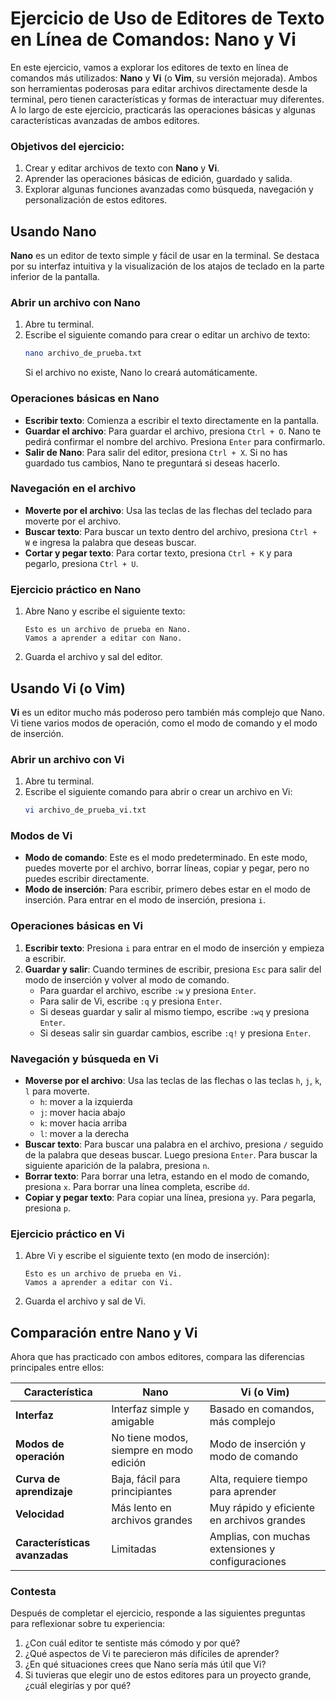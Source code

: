 # **Ejercicio de Uso de Editores de Texto en Línea de Comandos: Nano y Vi**

En este ejercicio, vamos a explorar los editores de texto en línea de comandos más utilizados: **Nano** y **Vi** (o **Vim**, su versión mejorada). Ambos son herramientas poderosas para editar archivos directamente desde la terminal, pero tienen características y formas de interactuar muy diferentes. A lo largo de este ejercicio, practicarás las operaciones básicas y algunas características avanzadas de ambos editores.

### **Objetivos del ejercicio:**
1. Crear y editar archivos de texto con **Nano** y **Vi**.
2. Aprender las operaciones básicas de edición, guardado y salida.
3. Explorar algunas funciones avanzadas como búsqueda, navegación y personalización de estos editores.

## **Usando Nano**

**Nano** es un editor de texto simple y fácil de usar en la terminal. Se destaca por su interfaz intuitiva y la visualización de los atajos de teclado en la parte inferior de la pantalla.

### **Abrir un archivo con Nano**
1. Abre tu terminal.
2. Escribe el siguiente comando para crear o editar un archivo de texto:
   ```bash
   nano archivo_de_prueba.txt
   ```
   Si el archivo no existe, Nano lo creará automáticamente.

### **Operaciones básicas en Nano**
- **Escribir texto**: Comienza a escribir el texto directamente en la pantalla.
- **Guardar el archivo**: Para guardar el archivo, presiona `Ctrl + O`. Nano te pedirá confirmar el nombre del archivo. Presiona `Enter` para confirmarlo.
- **Salir de Nano**: Para salir del editor, presiona `Ctrl + X`. Si no has guardado tus cambios, Nano te preguntará si deseas hacerlo.

### **Navegación en el archivo**
- **Moverte por el archivo**: Usa las teclas de las flechas del teclado para moverte por el archivo.
- **Buscar texto**: Para buscar un texto dentro del archivo, presiona `Ctrl + W` e ingresa la palabra que deseas buscar.
- **Cortar y pegar texto**: Para cortar texto, presiona `Ctrl + K` y para pegarlo, presiona `Ctrl + U`.

### **Ejercicio práctico en Nano**
1. Abre Nano y escribe el siguiente texto:
   ```text
   Esto es un archivo de prueba en Nano.
   Vamos a aprender a editar con Nano.
   ```
2. Guarda el archivo y sal del editor.

## **Usando Vi (o Vim)**

**Vi** es un editor mucho más poderoso pero también más complejo que Nano. Vi tiene varios modos de operación, como el modo de comando y el modo de inserción.

### **Abrir un archivo con Vi**
1. Abre tu terminal.
2. Escribe el siguiente comando para abrir o crear un archivo en Vi:
   ```bash
   vi archivo_de_prueba_vi.txt
   ```

### **Modos de Vi**
- **Modo de comando**: Este es el modo predeterminado. En este modo, puedes moverte por el archivo, borrar líneas, copiar y pegar, pero no puedes escribir directamente.
- **Modo de inserción**: Para escribir, primero debes estar en el modo de inserción. Para entrar en el modo de inserción, presiona `i`.

### **Operaciones básicas en Vi**
1. **Escribir texto**: Presiona `i` para entrar en el modo de inserción y empieza a escribir.
2. **Guardar y salir**: Cuando termines de escribir, presiona `Esc` para salir del modo de inserción y volver al modo de comando.
   - Para guardar el archivo, escribe `:w` y presiona `Enter`.
   - Para salir de Vi, escribe `:q` y presiona `Enter`.
   - Si deseas guardar y salir al mismo tiempo, escribe `:wq` y presiona `Enter`.
   - Si deseas salir sin guardar cambios, escribe `:q!` y presiona `Enter`.

### **Navegación y búsqueda en Vi**
- **Moverse por el archivo**: Usa las teclas de las flechas o las teclas `h`, `j`, `k`, `l` para moverte.
   - `h`: mover a la izquierda
   - `j`: mover hacia abajo
   - `k`: mover hacia arriba
   - `l`: mover a la derecha
- **Buscar texto**: Para buscar una palabra en el archivo, presiona `/` seguido de la palabra que deseas buscar. Luego presiona `Enter`. Para buscar la siguiente aparición de la palabra, presiona `n`.
- **Borrar texto**: Para borrar una letra, estando en el modo de comando, presiona `x`. Para borrar una línea completa, escribe `dd`.
- **Copiar y pegar texto**: Para copiar una línea, presiona `yy`. Para pegarla, presiona `p`.

### **Ejercicio práctico en Vi**
1. Abre Vi y escribe el siguiente texto (en modo de inserción):
   ```text
   Esto es un archivo de prueba en Vi.
   Vamos a aprender a editar con Vi.
   ```
2. Guarda el archivo y sal de Vi.

## **Comparación entre Nano y Vi**

Ahora que has practicado con ambos editores, compara las diferencias principales entre ellos:

| Característica          | **Nano**                         | **Vi (o Vim)**                      |
|-------------------------|----------------------------------|-------------------------------------|
| **Interfaz**            | Interfaz simple y amigable       | Basado en comandos, más complejo    |
| **Modos de operación**  | No tiene modos, siempre en modo edición | Modo de inserción y modo de comando |
| **Curva de aprendizaje**| Baja, fácil para principiantes  | Alta, requiere tiempo para aprender |
| **Velocidad**           | Más lento en archivos grandes    | Muy rápido y eficiente en archivos grandes |
| **Características avanzadas** | Limitadas                    | Amplias, con muchas extensiones y configuraciones |

### **Contesta**

Después de completar el ejercicio, responde a las siguientes preguntas para reflexionar sobre tu experiencia:

1. ¿Con cuál editor te sentiste más cómodo y por qué?
2. ¿Qué aspectos de Vi te parecieron más difíciles de aprender?
3. ¿En qué situaciones crees que Nano sería más útil que Vi?
4. Si tuvieras que elegir uno de estos editores para un proyecto grande, ¿cuál elegirías y por qué?
